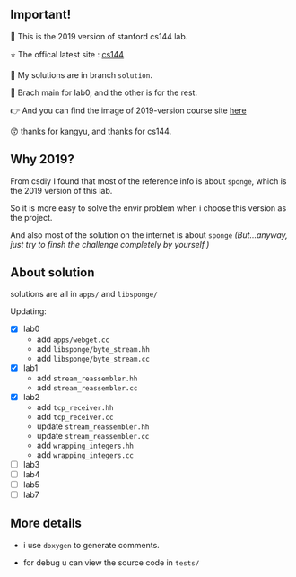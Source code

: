 ## Important!

📅 This is the 2019 version of stanford cs144 lab.

⭐ The offical latest site : [cs144](https://cs144.github.io/)

🔎 My solutions are in branch `solution`.

🍪 Brach main for lab0, and the other is for the rest.

👉 And you can find the image of 2019-version course site [here](https://www.cnblogs.com/kangyupl/p/stanford_cs144_labs.html)

😙  thanks for kangyu, and thanks for cs144.

## Why 2019?

From csdiy I found that most of the reference info is about `sponge`, which is the 2019 version of this lab.

So it is more easy to solve the envir problem when i choose this version as the project.

And also most of the solution on the internet is about `sponge` _(But...anyway, just try to finsh the challenge completely by yourself.)_

## About solution

solutions are all in `apps/` and `libsponge/`

Updating:
- [x] lab0
  - add `apps/webget.cc`
  - add `libsponge/byte_stream.hh`
  - add `libsponge/byte_stream.cc`
- [x] lab1
  - add `stream_reassembler.hh`
  - add `stream_reassembler.cc`
- [x] lab2
  - add `tcp_receiver.hh`
  - add `tcp_receiver.cc`
  - update `stream_reassembler.hh`
  - update `stream_reassembler.cc`
  - add `wrapping_integers.hh`
  - add `wrapping_integers.cc`
- [ ] lab3
- [ ] lab4
- [ ] lab5
- [ ] lab7

## More details

- i use `doxygen` to generate comments.

- for debug u can view the source code in `tests/`
